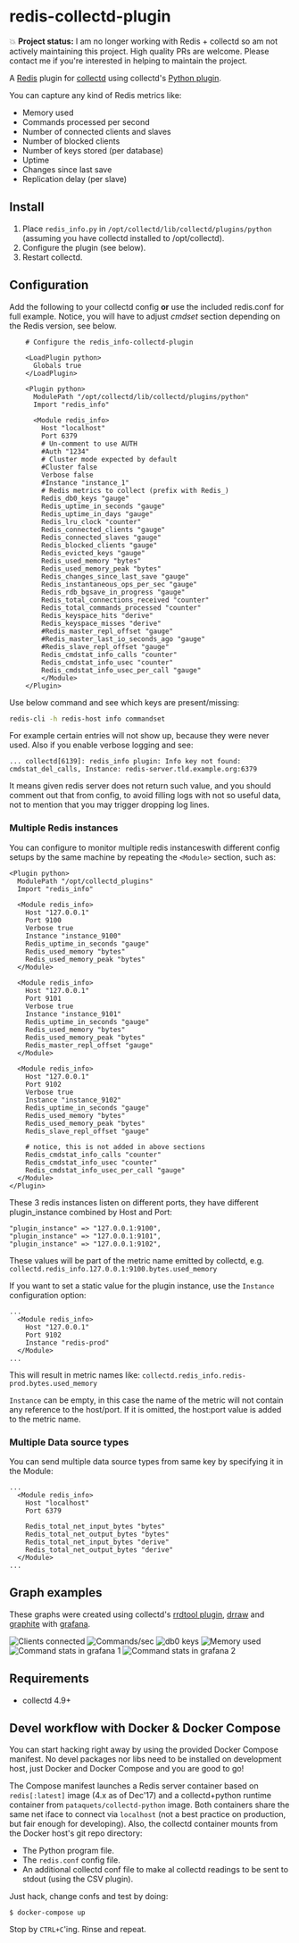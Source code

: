 redis-collectd-plugin
=====================

:boom: **Project status:** I am no longer working with Redis + collectd so am not actively maintaining this project. High quality PRs are welcome. Please contact me if you're interested in helping to maintain the project.

A [Redis](http://redis.io) plugin for [collectd](http://collectd.org) using collectd's [Python plugin](http://collectd.org/documentation/manpages/collectd-python.5.shtml).

You can capture any kind of Redis metrics like:

 * Memory used
 * Commands processed per second
 * Number of connected clients and slaves
 * Number of blocked clients
 * Number of keys stored (per database)
 * Uptime
 * Changes since last save
 * Replication delay (per slave)

Install
-------

 1. Place `redis_info.py` in `/opt/collectd/lib/collectd/plugins/python` (assuming you have collectd installed to /opt/collectd).
 2. Configure the plugin (see below).
 3. Restart collectd.

Configuration
-------------

Add the following to your collectd config **or** use the included redis.conf for full example.
Notice, you will have to adjust *cmdset* section depending on the Redis version, see below.


```text
    # Configure the redis_info-collectd-plugin

    <LoadPlugin python>
      Globals true
    </LoadPlugin>

    <Plugin python>
      ModulePath "/opt/collectd/lib/collectd/plugins/python"
      Import "redis_info"

      <Module redis_info>
        Host "localhost"
        Port 6379
        # Un-comment to use AUTH
        #Auth "1234"
        # Cluster mode expected by default
        #Cluster false
        Verbose false
        #Instance "instance_1"
        # Redis metrics to collect (prefix with Redis_)
        Redis_db0_keys "gauge"
        Redis_uptime_in_seconds "gauge"
        Redis_uptime_in_days "gauge"
        Redis_lru_clock "counter"
        Redis_connected_clients "gauge"
        Redis_connected_slaves "gauge"
        Redis_blocked_clients "gauge"
        Redis_evicted_keys "gauge"
        Redis_used_memory "bytes"
        Redis_used_memory_peak "bytes"
        Redis_changes_since_last_save "gauge"
        Redis_instantaneous_ops_per_sec "gauge"
        Redis_rdb_bgsave_in_progress "gauge"
        Redis_total_connections_received "counter"
        Redis_total_commands_processed "counter"
        Redis_keyspace_hits "derive"
        Redis_keyspace_misses "derive"
        #Redis_master_repl_offset "gauge"
        #Redis_master_last_io_seconds_ago "gauge"
        #Redis_slave_repl_offset "gauge"
        Redis_cmdstat_info_calls "counter"
        Redis_cmdstat_info_usec "counter"
        Redis_cmdstat_info_usec_per_call "gauge"
        </Module>
    </Plugin>
```

Use below command and see which keys are present/missing:

```bash
redis-cli -h redis-host info commandset
```

For example certain entries will not show up, because they were never used.
Also if you enable verbose logging and see:

```text
... collectd[6139]: redis_info plugin: Info key not found: cmdstat_del_calls, Instance: redis-server.tld.example.org:6379

```

It means given redis server does not return such value, and you should comment out that from config, to avoid filling logs with not so useful data, not to mention that you may trigger dropping log lines.

### Multiple Redis instances

You can configure to monitor multiple redis instanceswith different config setups by the same machine by repeating the `<Module>` section, such as:

```text
<Plugin python>
  ModulePath "/opt/collectd_plugins"
  Import "redis_info"

  <Module redis_info>
    Host "127.0.0.1"
    Port 9100
    Verbose true
    Instance "instance_9100"
    Redis_uptime_in_seconds "gauge"
    Redis_used_memory "bytes"
    Redis_used_memory_peak "bytes"
  </Module>

  <Module redis_info>
    Host "127.0.0.1"
    Port 9101
    Verbose true
    Instance "instance_9101"
    Redis_uptime_in_seconds "gauge"
    Redis_used_memory "bytes"
    Redis_used_memory_peak "bytes"
    Redis_master_repl_offset "gauge"
  </Module>

  <Module redis_info>
    Host "127.0.0.1"
    Port 9102
    Verbose true
    Instance "instance_9102"
    Redis_uptime_in_seconds "gauge"
    Redis_used_memory "bytes"
    Redis_used_memory_peak "bytes"
    Redis_slave_repl_offset "gauge"

    # notice, this is not added in above sections
    Redis_cmdstat_info_calls "counter"
    Redis_cmdstat_info_usec "counter"
    Redis_cmdstat_info_usec_per_call "gauge"
  </Module>
</Plugin>
```

These 3 redis instances listen on different ports, they have different plugin_instance combined by Host and Port:

```text
"plugin_instance" => "127.0.0.1:9100",
"plugin_instance" => "127.0.0.1:9101",
"plugin_instance" => "127.0.0.1:9102",
```

These values will be part of the metric name emitted by collectd, e.g. ```collectd.redis_info.127.0.0.1:9100.bytes.used_memory```

If you want to set a static value for the plugin instance, use the ```Instance``` configuration option:

```text
...
  <Module redis_info>
    Host "127.0.0.1"
    Port 9102
    Instance "redis-prod"
  </Module>
...
```

This will result in metric names like: ```collectd.redis_info.redis-prod.bytes.used_memory```

```Instance``` can be empty, in this case the name of the metric will not contain any reference to the host/port. If it is omitted, the host:port value is added to the metric name.

### Multiple Data source types

You can send multiple data source types from same key by specifying it in the Module:

```
...
  <Module redis_info>
    Host "localhost"
    Port 6379

    Redis_total_net_input_bytes "bytes"
    Redis_total_net_output_bytes "bytes"
    Redis_total_net_input_bytes "derive"
    Redis_total_net_output_bytes "derive"
  </Module>
...
```

Graph examples
--------------

These graphs were created using collectd's [rrdtool plugin](http://collectd.org/wiki/index.php/Plugin:RRDtool), [drraw](http://web.taranis.org/drraw/) and [graphite](http://graphiteapp.org) with [grafana](https://grafana.com/).

![Clients connected](./screenshots/graph_clients_connected.png)
![Commands/sec](./screenshots/graph_commands_per_sec.png)
![db0 keys](./screenshots/graph_db0_keys.png)
![Memory used](./screenshots/graph_memory_used.png)
![Command stats in grafana 1](./screenshots/collectd-redis-info-grafana-1.png)
![Command stats in grafana 2](./screenshots/collectd-redis-info-grafana-2.png)

Requirements
------------

 * collectd 4.9+

Devel workflow with Docker & Docker Compose
-------------------------------------------
You can start hacking right away by using the provided Docker Compose manifest. No devel packages nor libs need to be installed on development host, just Docker and Docker Compose and you are good to go!

The Compose manifest launches a Redis server container based on ```redis[:latest]``` image (4.x as of Dec'17) and a collectd+python runtime container from ```pataquets/collectd-python``` image. Both containers share the same net iface to connect via ```localhost``` (not a best practice on production, but fair enough for developing). Also, the collectd container mounts from the Docker host's git repo directory:

* The Python program file.
* The ```redis.conf``` config file.
* An additional collectd conf file to make al collectd readings to be sent to stdout (using the CSV plugin).

Just hack, change confs and test by doing:
```
$ docker-compose up
```
Stop by ```CTRL+C```'ing. Rinse and repeat.
